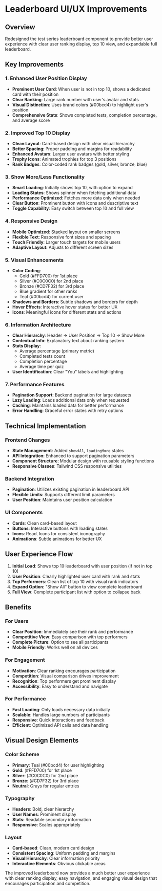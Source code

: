 # Leaderboard UI/UX Improvements

## Overview
Redesigned the test series leaderboard component to provide better user experience with clear user ranking display, top 10 view, and expandable full leaderboard.

## Key Improvements

### 1. **Enhanced User Position Display**
- **Prominent User Card**: When user is not in top 10, shows a dedicated card with their position
- **Clear Ranking**: Large rank number with user's avatar and stats
- **Visual Distinction**: Uses brand colors (#00bcd4) to highlight user's position
- **Comprehensive Stats**: Shows completed tests, completion percentage, and average score

### 2. **Improved Top 10 Display**
- **Clean Layout**: Card-based design with clear visual hierarchy
- **Better Spacing**: Proper padding and margins for readability
- **Enhanced Avatars**: Larger user avatars with better styling
- **Trophy Icons**: Animated trophies for top 3 positions
- **Rank Badges**: Color-coded rank badges (gold, silver, bronze, blue)

### 3. **Show More/Less Functionality**
- **Smart Loading**: Initially shows top 10, with option to expand
- **Loading States**: Shows spinner when fetching additional data
- **Performance Optimized**: Fetches more data only when needed
- **Clear Button**: Prominent button with icons and descriptive text
- **Toggle Capability**: Easy switch between top 10 and full view

### 4. **Responsive Design**
- **Mobile Optimized**: Stacked layout on smaller screens
- **Flexible Text**: Responsive font sizes and spacing
- **Touch Friendly**: Larger touch targets for mobile users
- **Adaptive Layout**: Adjusts to different screen sizes

### 5. **Visual Enhancements**
- **Color Coding**: 
  - Gold (#FFD700) for 1st place
  - Silver (#C0C0C0) for 2nd place  
  - Bronze (#CD7F32) for 3rd place
  - Blue gradient for other ranks
  - Teal (#00bcd4) for current user
- **Shadows and Borders**: Subtle shadows and borders for depth
- **Hover Effects**: Interactive hover states for better UX
- **Icons**: Meaningful icons for different stats and actions

### 6. **Information Architecture**
- **Clear Hierarchy**: Header → User Position → Top 10 → Show More
- **Contextual Info**: Explanatory text about ranking system
- **Stats Display**: 
  - Average percentage (primary metric)
  - Completed tests count
  - Completion percentage
  - Average time per quiz
- **User Identification**: Clear "You" labels and highlighting

### 7. **Performance Features**
- **Pagination Support**: Backend pagination for large datasets
- **Lazy Loading**: Loads additional data only when requested
- **Caching**: Maintains loaded data for better performance
- **Error Handling**: Graceful error states with retry options

## Technical Implementation

### Frontend Changes
- **State Management**: Added `showAll`, `loadingMore` states
- **API Integration**: Enhanced to support pagination parameters
- **Component Structure**: Modular design with reusable styling functions
- **Responsive Classes**: Tailwind CSS responsive utilities

### Backend Integration
- **Pagination**: Utilizes existing pagination in leaderboard API
- **Flexible Limits**: Supports different limit parameters
- **User Position**: Maintains user position calculation

### UI Components
- **Cards**: Clean card-based layout
- **Buttons**: Interactive buttons with loading states  
- **Icons**: React Icons for consistent iconography
- **Animations**: Subtle animations for better UX

## User Experience Flow

1. **Initial Load**: Shows top 10 leaderboard with user position (if not in top 10)
2. **User Position**: Clearly highlighted user card with rank and stats
3. **Top Performers**: Clean list of top 10 with visual rank indicators
4. **Expand Option**: "Show All" button to view complete leaderboard
5. **Full View**: Complete participant list with option to collapse back

## Benefits

### For Users
- **Clear Position**: Immediately see their rank and performance
- **Competitive View**: Easy comparison with top performers
- **Complete Picture**: Option to see all participants
- **Mobile Friendly**: Works well on all devices

### For Engagement
- **Motivation**: Clear ranking encourages participation
- **Competition**: Visual comparison drives improvement
- **Recognition**: Top performers get prominent display
- **Accessibility**: Easy to understand and navigate

### For Performance
- **Fast Loading**: Only loads necessary data initially
- **Scalable**: Handles large numbers of participants
- **Responsive**: Quick interactions and feedback
- **Efficient**: Optimized API calls and data handling

## Visual Design Elements

### Color Scheme
- **Primary**: Teal (#00bcd4) for user highlighting
- **Gold**: (#FFD700) for 1st place
- **Silver**: (#C0C0C0) for 2nd place
- **Bronze**: (#CD7F32) for 3rd place
- **Neutral**: Grays for regular entries

### Typography
- **Headers**: Bold, clear hierarchy
- **User Names**: Prominent display
- **Stats**: Readable secondary information
- **Responsive**: Scales appropriately

### Layout
- **Card-based**: Clean, modern card design
- **Consistent Spacing**: Uniform padding and margins
- **Visual Hierarchy**: Clear information priority
- **Interactive Elements**: Obvious clickable areas

The improved leaderboard now provides a much better user experience with clear ranking display, easy navigation, and engaging visual design that encourages participation and competition.